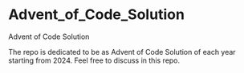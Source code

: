 # Advent_of_Code_Solution
Advent of Code Solution

The repo is dedicated to be as Advent of Code Solution of each year starting from 2024.
Feel free to discuss in this repo.
